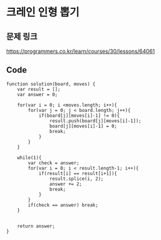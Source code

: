 크레인 인형 뽑기 
===============


문제 링크
---------
https://programmers.co.kr/learn/courses/30/lessons/64061


Code
----
```
function solution(board, moves) {
    var result = [];
    var answer = 0;
    
    for(var i = 0; i <moves.length; i++){
        for(var j = 0; j < board.length; j++){
            if(board[j][moves[i]-1] != 0){
                result.push(board[j][moves[i]-1]);
                board[j][moves[i]-1] = 0;
                break;
            }
        }
    }
    
    while(1){
        var check = answer;
        for(var i = 0; i < result.length-1; i++){
            if(result[i] == result[i+1]){
                result.splice(i, 2);
                answer += 2;
                break;
            }
        }
        if(check == answer) break;
    }
    

    return answer;
}
```
